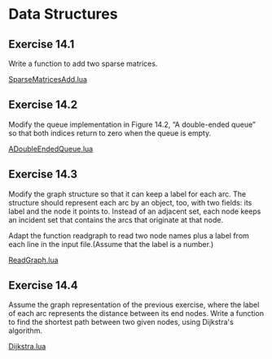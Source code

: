 # Data Structures #

## Exercise 14.1 ##

Write a function to add two sparse matrices.

[SparseMatricesAdd.lua](./Resources/SparseMatricesAdd.lua)

## Exercise 14.2 ##

Modify the queue implementation in Figure 14.2, “A double-ended queue” so that both indices return to zero when the queue is empty.

[ADoubleEndedQueue.lua](./Resources/ADoubleEndedQueue.lua)

## Exercise 14.3 ##

Modify the graph structure so that it can keep a label for each arc. The structure should represent each arc by an object, too, with two fields: its label and the node it points to. Instead of an adjacent set, each node keeps an incident set that contains the arcs that originate at that node.

Adapt the function readgraph to read two node names plus a label from each line in the input file.(Assume that the label is a number.)

[ReadGraph.lua](./Resources/ReadGraph.lua)

## Exercise 14.4 ##

Assume the graph representation of the previous exercise, where the label of each arc represents the distance between its end nodes. Write a function to find the shortest path between two given nodes, using Dijkstra's algorithm.

[Dijkstra.lua](./Resources/Dijkstra.lua)
